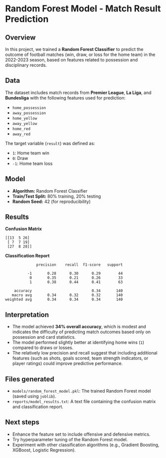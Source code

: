 # Random Forest Model - Match Result Prediction

## Overview
In this project, we trained a **Random Forest Classifier** to predict the outcome of football matches (win, draw, or loss for the home team) in the 2022-2023 season, based on features related to possession and disciplinary records.

## Data
The dataset includes match records from **Premier League**, **La Liga**, and **Bundesliga** with the following features used for prediction:
- `home_possession`
- `away_possession`
- `home_yellow`
- `away_yellow`
- `home_red`
- `away_red`

The target variable (`result`) was defined as:
- `1`: Home team win
- `0`: Draw
- `-1`: Home team loss

## Model
- **Algorithm:** Random Forest Classifier  
- **Train/Test Split:** 80% training, 20% testing  
- **Random Seed:** 42 (for reproducibility)

## Results

**Confusion Matrix**
```
[[13  5 26]
 [ 7  7 19]
 [27  8 28]]
```

**Classification Report**
```
              precision    recall  f1-score   support

          -1       0.28      0.30      0.29        44
           0       0.35      0.21      0.26        33
           1       0.38      0.44      0.41        63

    accuracy                           0.34       140
   macro avg       0.34      0.32      0.32       140
weighted avg       0.34      0.34      0.34       140
```

## Interpretation
- The model achieved **34% overall accuracy**, which is modest and indicates the difficulty of predicting match outcomes based only on possession and card statistics.
- The model performed slightly better at identifying home wins (`1`) compared to draws or losses.
- The relatively low precision and recall suggest that including additional features (such as shots, goals scored, team strength indicators, or player ratings) could improve predictive performance.

## Files generated
- `models/random_forest_model.pkl`: The trained Random Forest model (saved using `joblib`).
- `reports/model_results.txt`: A text file containing the confusion matrix and classification report.

## Next steps
- Enhance the feature set to include offensive and defensive metrics.
- Try hyperparameter tuning of the Random Forest model.
- Experiment with other classification algorithms (e.g., Gradient Boosting, XGBoost, Logistic Regression).
